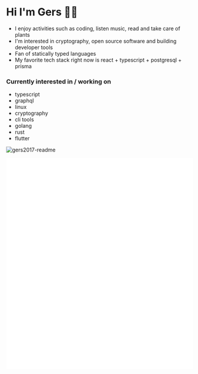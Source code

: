 # Hi I'm Gers 🐙🫠

- I enjoy activities such as coding, listen music, read and take care of plants
- I'm interested in cryptography, open source software and building developer tools
- Fan of statically typed languages
- My favorite tech stack right now is react + typescript + postgresql + prisma

### Currently interested in / working on

- typescript
- graphql
- linux
- cryptography
- cli tools
- golang
- rust
- flutter

![gers2017-readme](https://gers2017-readme.vercel.app/api/card?username=Gers2017&cache_seconds=14400&theme=vscode)

![Metrics](/github-metrics.svg)
